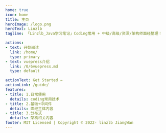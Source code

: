 ```yaml
---
home: true
icon: home
title: 主页
heroImage: /logo.png
heroText: Linzlb
tagline: 「Linzlb_Java学习笔记」Coding常用 + 中级/高级/资深/架构师面经整理！

actions:
- text: 开始阅读
  link: /home/
  type: primary
- text: vuepress介绍
  link: /0/6vuepress.md
  type: default

actionText: Get Started →
actionLink: /guide/
features:
- title: 1.日常使用
  details: coding常用技术
- title: 2.基础+中间件
  details: 面经主体内容
- title: 3.分布式
  details: 架构相关内容
footer: MIT Licensed | Copyright © 2022- linzlb JiangWan
---
```

